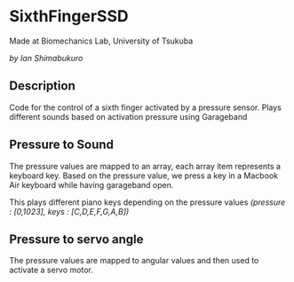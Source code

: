 # SixthFingerSSD
Made at Biomechanics Lab, University of Tsukuba

*by Ian Shimabukuro*

## Description
Code for the control of a sixth finger activated by a pressure sensor. Plays different sounds based on activation pressure using Garageband


## Pressure to Sound

The pressure values are mapped to an array, each array item represents a keyboard key. Based on the pressure value, we press a key in a Macbook Air keyboard while having garageband open.

This plays different piano keys depending on the pressure values *(pressure : [0,1023], keys : [C,D,E,F,G,A,B])*

## Pressure to servo angle

The pressure values are mapped to angular values and then used to activate a servo motor.


